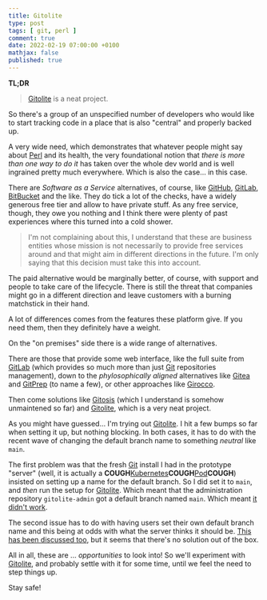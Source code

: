 ```yaml
---
title: Gitolite
type: post
tags: [ git, perl ]
comment: true
date: 2022-02-19 07:00:00 +0100
mathjax: false
published: true
---
```


**TL;DR**

> [Gitolite][] is a neat project.

So there's a group of an unspecified number of developers who would like
to start tracking code in a place that is also "central" and properly
backed up.

A very wide need, which demonstrates that whatever people might say
about [Perl][] and its health, the very foundational notion that *there
is more than one way to do it* has taken over the whole dev world and is
well ingrained pretty much everywhere. Which is also the case... in this
case.

There are *Software as a Service* alternatives, of course, like
[GitHub][], [GitLab][], [BitBucket][] and the like. They do tick a lot
of the checks, have a widely generous free tier and allow to have
private stuff. As any free service, though, they owe you nothing and I
think there were plenty of past experiences where this turned into a
cold shower.

> I'm not complaining about this, I understand that these are business
> entities whose mission is not necessarily to provide free services
> around and that might aim in different directions in the future. I'm
> only saying that this decision must take this into account.

The paid alternative would be marginally better, of course, with support
and people to take care of the lifecycle. There is still the threat that
companies might go in a different direction and leave customers with a
burning matchstick in their hand.

A lot of differences comes from the features these platform give. If you
need them, then they definitely have a weight.

On the "on premises" side there is a wide range of alternatives.

There are those that provide some web interface, like the full suite
from [GitLab][] (which provides so much more than just [Git][]
repositories management), down to the *phylosophically aligned*
alternatives like [Gitea][] and [GitPrep][] (to name a few), or other
approaches like [Girocco][].

Then come solutions like [Gitosis][] (which I understand is somehow
unmaintened so far) and [Gitolite][], which is a very neat project.

As you might have guessed... I'm trying out [Gitolite][]. I hit a few
bumps so far when setting it up, but nothing blocking. In both cases, it
has to do with the recent wave of changing the default branch name to
something *neutral* like `main`.

The first problem was that the fresh [Git][] install I had in the
prototype "server" (well, it is actually a
**COUGH**[Kubernetes][]**COUGH**[Pod][]**COUGH**) insisted on setting up
a name for the default branch. So I did set it to `main`, and *then* run
the setup for [Gitolite][]. Which meant that the administration
repository `gitolite-admin` got a default branch named `main`. Which
meant [it didn't work][].

The second issue has to do with having users set their own default
branch name and this being at odds with what the server thinks it should
be. [This has been discussed too][discussion], but it seems that there's
no solution out of the box.

All in all, these are ... *opportunities* to look into! So we'll
experiment with [Gitolite][], and probably settle with it for some time,
until we feel the need to step things up.

Stay safe!

[Perl]: https://www.perl.org/
[Gitolite]: https://gitolite.com/gitolite/
[GitHub]: https://github.com/
[GitLab]: https://about.gitlab.com/
[BitBucket]: https://bitbucket.org/
[Git]: https://www.git-scm.com/
[Gitea]: https://gitea.com/
[GitPrep]: http://gitprep.yukikimoto.com/
[Girocco]: https://repo.or.cz/w/girocco.git/
[Gitosis]: https://github.com/res0nat0r/gitosis
[Kubernetes]: https://kubernetes.io/
[Pod]: https://kubernetes.io/docs/concepts/workloads/pods/
[it didn't work]: https://groups.google.com/g/gitolite/c/heWX6k9T85U/m/wqc6xJyqBAAJ
[discussion]: https://groups.google.com/g/gitolite/c/yAIHybz3H18/m/iVLQPt8tAgAJ
